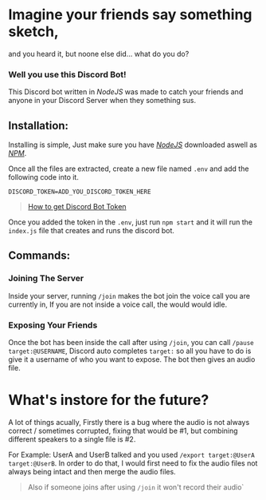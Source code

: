 # Imagine your friends say something sketch,
and you heard it, but noone else did... 
what do you do?
### Well you use this Discord Bot!

This Discord bot written in *NodeJS* was made to catch your friends and anyone in your Discord Server when they something sus.


## Installation:
Installing is simple, Just make sure you have [*NodeJS*](https://nodejs.org/en/) downloaded aswell as [*NPM*](https://www.npmjs.com/).

Once all the files are extracted, create a new file named `.env` and add the following code into it.

``` .env
DISCORD_TOKEN=ADD_YOU_DISCORD_TOKEN_HERE
```
> [How to get Discord Bot Token](https://docs.discordbotstudio.org/setting-up-dbs/finding-your-bot-token)


Once you added the token in the `.env`, just run `npm start` and it will run the `index.js` file that creates and runs the discord bot.

## Commands:
### Joining The Server
Inside your server, running `/join` makes the bot join the voice call you are currently in, If you are not inside a voice call, the would would idle.
### Exposing Your Friends
Once the bot has been inside the call after using `/join`, you can call `/pause target:@USERNAME`, Discord auto completes `target:` so all you have to do is give it a username of who you want to expose. The bot then gives an audio file.

# What's instore for the future?
A lot of things acually, Firstly there is a bug where the audio is not always correct / sometimes corrupted, fixing that would be #1, but combining different speakers to a single file is #2.

For Example: UserA and UserB talked and you used `/export target:@UserA target:@UserB`. In order to do that, I would first need to fix the audio files not always being intact and then merge the audio files.

> Also if someone joins after using `/join` it won't record their audio`
